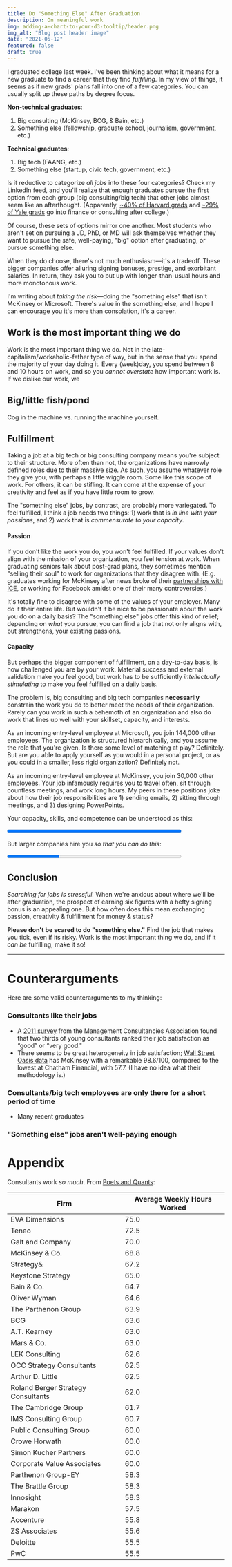 ```yaml
---
title: Do "Something Else" After Graduation
description: On meaningful work
img: adding-a-chart-to-your-d3-tooltip/header.png
img_alt: "Blog post header image"
date: "2021-05-12"
featured: false
draft: true
---
```


I graduated college last week. I've been thinking about what it means for a new graduate to find a career that they find *fulfilling*. In my view of things, it seems as if new grads' plans fall into one of a few categories. You can usually split up these paths by degree focus.

**Non-technical graduates**:

1. Big consulting (McKinsey, BCG, & Bain, etc.)
3. Something else (fellowship, graduate school, journalism, government, etc.)

**Technical graduates**:

1. Big tech (FAANG, etc.)
3. Something else (startup, civic tech, government, etc.)

Is it reductive to categorize *all jobs* into these four categories? Check my LinkedIn feed, and you'll realize that enough graduates pursue the first option from each group (big consulting/big tech) that other jobs almost seem like an afterthought. (Apparently, [~40% of Harvard grads](https://medium.com/s/story/a-culture-of-prestige-98c8671ceade) and [~29% of Yale grads](https://yaledailynews.com/blog/2019/11/01/mckinsey-and-the-fig-tree/) go into finance or consulting after college.)

Of course, these sets of options mirror one another. Most students who aren't set on pursuing a JD, PhD, or MD will ask themselves whether they want to pursue the safe, well-paying, "big" option after graduating, or pursue something else. 

When they do choose, there's not much enthusiasm—it's a tradeoff. These bigger companies offer alluring signing bonuses, prestige, and exorbitant salaries. In return, they ask you to put up with longer-than-usual hours and more monotonous work.

I'm writing about *taking the risk*—doing the "something else" that isn't McKinsey or Microsoft. There's value in the something else, and I hope I can encourage you it's more than consolation, it's a career.

## Work is the most important thing we do

Work is the most important thing we do. Not in the late-capitalism/workaholic-father type of way, but in the sense that you spend the majority of your day doing it. Every (week)day, you spend between 8 and 10 hours on work, and so you *cannot overstate* how important work is. If we dislike our work, we 

## Big/little fish/pond

Cog in the machine vs. running the machine yourself.

## Fulfillment

Taking a job at a big tech or big consulting company means you're subject to their structure. More often than not, the organizations have narrowly defined roles due to their massive size. As such, you assume whatever role they give you, with perhaps a little wiggle room. Some like this scope of work. For others, it can be stifling. It can come at the expense of your creativity and feel as if you have little room to grow.

The "something else" jobs, by contrast, are probably more variegated. To feel fulfilled, I think a job needs two things: 1) work that is *in line with your passions*, and 2) work that is *commensurate to your capacity*.

#### Passion

If you don't like the work you do, you won't feel fulfilled. If your values don't align with the mission of your organization, you feel tension at work. When graduating seniors talk about post-grad plans, they sometimes mention "selling their soul" to work for organizations that they disagree with. (E.g. graduates working for McKinsey after news broke of their [partnerships with ICE](https://www.nytimes.com/2019/12/03/us/mckinsey-ICE-immigration.html), or working for Facebook amidst one of their many controversies.)

It's totally fine to disagree with some of the values of your employer. Many do it their entire life. But wouldn't it be nice to be passionate about the work you do on a daily basis? The "something else" jobs offer this kind of relief; depending on *what* you pursue, you can find a job that not only aligns with, but strengthens, your existing passions.

#### Capacity

But perhaps the bigger component of fulfillment, on a day-to-day basis, is how challenged you are by your work. Material success and external validation make you feel good, but work has to be sufficiently *intellectually stimulating* to make you feel fulfilled on a daily basis.

The problem is, big consulting and big tech companies **necessarily** constrain the work you do to better meet the needs of their organization. Rarely can you work in such a behemoth of an organization and also do work that lines up well with your skillset, capacity, and interests. 

As an incoming entry-level employee at Microsoft, you join 144,000 other employees. The organization is structured hierarchically, and you assume the role that you're given. Is there some level of matching at play? Definitely. But are you able to apply yourself as you would in a personal project, or as you could in a smaller, less rigid organization? Definitely not. 

As an incoming entry-level employee at McKinsey, you join 30,000 other employees. Your job infamously requires you to travel often, sit through countless meetings, and work long hours. My peers in these positions joke about how their job responsibilities are 1) sending emails, 2) sitting through meetings, and 3) designing PowerPoints.

Your capacity, skills, and competence can be understood as this:

<progress style="width: 80%;" value="100" max="100"></progress>

But larger companies hire you *so that you can do this*:

<progress style="width: 80%;" value="30" max="100"></progress>

## Conclusion

*Searching for jobs is stressful.* When we're anxious about where we'll be after graduation, the prospect of earning six figures with a hefty signing bonus is an appealing one. But how often does this mean exchanging passion, creativity & fulfillment for money & status?

**Please don't be scared to do "something else."** Find the job that makes you tick, even if its risky. Work is the most important thing we do, and if it *can be* fulfilling, make it so! 

---

# Counterarguments

Here are some valid counterarguments to my thinking:

### Consultants like their jobs

* A [2011 survey](https://www.ft.com/content/2cc98fb4-049d-11e1-ac2a-00144feabdc0) from the Management Consultancies Association found that two thirds of young consultants ranked their job satisfaction as “good” or “very good."
* There seems to be great heterogeneity in job satisfaction; [Wall Street Oasis data](https://poetsandquants.com/2017/09/10/job-satisfaction-rates-at-top-consulting-firms/3/) has McKinsey with a remarkable 98.6/100, compared to the lowest at Chatham Financial, with 57.7. (I have no idea what their methodology is.)

### Consultants/big tech employees are only there for a short period of time

* Many recent graduates 

### "Something else" jobs aren't well-paying enough

### 

# Appendix

Consultants work *so much*. From [Poets and Quants](https://poetsandquants.com/2017/09/10/job-satisfaction-rates-at-top-consulting-firms/3/):

| Firm	| Average Weekly Hours Worked |
| ------ | ------ |
| EVA Dimensions	| 75.0 |
| Teneo	| 72.5 |
| Galt and Company	| 70.0 |
| McKinsey & Co.	| 68.8 |
| Strategy&	| 67.2 |
| Keystone Strategy	| 65.0 |
| Bain & Co. 	| 64.7 |
| Oliver Wyman 	| 64.6 |
| The Parthenon Group	| 63.9 |
| BCG	| 63.6 |
| A.T. Kearney	| 63.0 |
| Mars & Co. 	| 63.0 |
| LEK Consulting 	| 62.6 |
| OCC Strategy Consultants	| 62.5 |
| Arthur D. Little	| 62.5 |
| Roland Berger Strategy Consultants	| 62.0 |
| The Cambridge Group	| 61.7 |
| IMS Consulting Group	| 60.7 |
| Public Consulting Group	| 60.0 |
| Crowe Horwath	| 60.0 |
| Simon Kucher Partners	| 60.0 |
| Corporate Value Associates	| 60.0 |
| Parthenon Group-EY	| 58.3 |
| The Brattle Group	| 58.3 |
| Innosight	| 58.3 |
| Marakon	| 57.5 |
| Accenture	| 55.8 |
| ZS Associates	| 55.6 |
| Deloitte	| 55.5 |
| PwC	| 55.5 |

<!-- <style>

.good, .bad, .neutral, .question {
  text-align: center !important;
}

.good {
  background: green;
}

.bad {
  background: red;
}

.neutral {
  background: yellow;
}

.job-title {
  font-weight: bold;
}

</style>

<table>
  <thead>
    <tr>
      <th>Job</th>
      <th>Pay 💸</th>
      <th>Work-life 👩‍💻</th>
      <th>Fulfillment 🥳</th>
    </tr>
   </thead>
   <tbody>
     <tr>
       <td class='job-title'>Big consulting</td>
       <td class='good'>😁</td>
       <td class='bad'>😬</td>
       <td class='question'>❓</td>
     </tr>
     <tr>
       <td class='job-title'>Post-graduate studies</td>
       <td class='neutral'>😐</td>
       <td class='good'>😁</td>
       <td class='question'>❓</td>
     </tr>
     <tr>
       <td class='job-title'>Boutique non-tech job</td>
       <td class='question'>❓</td>
       <td class='question'>❓</td>
       <td class='question'>❓</td>
     </tr>
     <tr>
       <td style="font-weight:bold;">Big tech</td>
       <td class='good'>😁</td>
       <td class='neutral'>😐</td>
       <td class='question'>❓</td>
     </tr>
    <tr>
       <td class='job-title'>Startup</td>
       <td class='question'>❓</td>
       <td class='question'>❓</td>
       <td class='question'>❓</td>
     </tr>    
     <tr>
       <td class='job-title'>Boutique tech job</td>
       <td class='question'>❓</td>
       <td class='question'>❓</td>
       <td class='question'>❓</td>
     </tr>
  </tbody>
</table> -->
